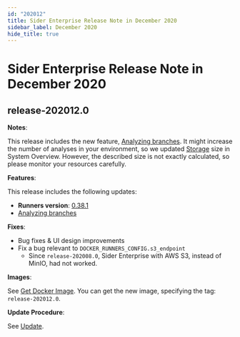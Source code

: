 ```yaml
---
id: "202012"
title: Sider Enterprise Release Note in December 2020
sidebar_label: December 2020
hide_title: true
---
```


# Sider Enterprise Release Note in December 2020

## release-202012.0

**Notes**:

This release includes the new feature, [Analyzing branches](../../news/2020.md#analyzing-branches).
It might increase the number of analyses in your environment, so we updated [Storage](../system-overview.md#storage) size in System Overview.
However, the described size is not exactly calculated, so please monitor your resources carefully.

**Features**:

This release includes the following updates:

- **Runners version**: [0.38.1](https://github.com/sider/runners/releases/tag/0.38.1)
- [Analyzing branches](../../news/2020.md#analyzing-branches)

**Fixes**:

- Bug fixes & UI design improvements
- Fix a bug relevant to `DOCKER_RUNNERS_CONFIG.s3_endpoint`
  - Since `release-202008.0`, Sider Enterprise with AWS S3, instead of MinIO, had not worked.

**Images**:

See [Get Docker Image](../installation.md#get-docker-image). You can get the new image, specifying the tag: `release-202012.0`.

**Update Procedure**:

See [Update](../updating.md).
